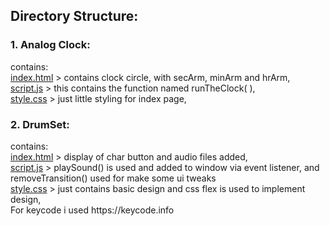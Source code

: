 <h2>Directory Structure:</h2>

<h3>1. Analog Clock:</h3>
	contains:<br>
		<u>index.html</u> > contains clock circle, with secArm, minArm and hrArm,<br>
		<u>script.js</u> > this contains the function named runTheClock( ),<br>
		<u>style.css</u> > just little styling for index page,

<h3>2. DrumSet:</h3>
	contains:<br>
		<u>index.html</u> > display of char button and audio files added,<br>
		<u>script.js</u> > playSound() is used and added to window via event listener, and removeTransition() used for make some ui tweaks<br>
		<u>style.css</u> > just contains basic design and css flex is used to implement design,<br>
		For keycode i used https://keycode.info			


	
